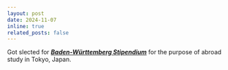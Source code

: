 ```yaml
---
layout: post
date: 2024-11-07
inline: true
related_posts: false
---
```


Got slected for [***Baden-Württemberg Stipendium***](https://www.bw-stipendium.de/en/) for the purpose of abroad study in Tokyo, Japan.
